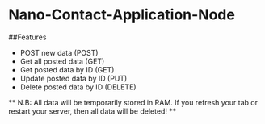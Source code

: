# Nano-Contact-Application-Node

##Features
* POST new data (POST)
* Get all posted data (GET)
* Get posted data by ID (GET)
* Update posted data by ID (PUT)
* Delete posted data by ID (DELETE)

** N.B: All data will be temporarily stored in RAM. If you refresh your tab or restart your server, then all data will be deleted! **
